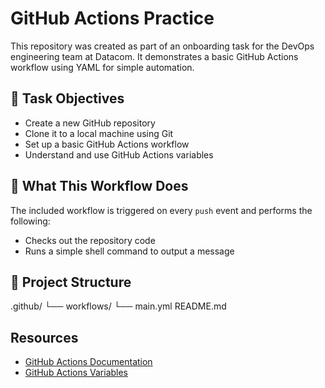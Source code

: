 # GitHub Actions Practice

This repository was created as part of an onboarding task for the DevOps engineering team at Datacom. It demonstrates a basic GitHub Actions workflow using YAML for simple automation.

## 📌 Task Objectives

- Create a new GitHub repository
- Clone it to a local machine using Git
- Set up a basic GitHub Actions workflow
- Understand and use GitHub Actions variables

## 🚀 What This Workflow Does

The included workflow is triggered on every `push` event and performs the following:

- Checks out the repository code
- Runs a simple shell command to output a message

## 📁 Project Structure
.github/
└── workflows/
└── main.yml
README.md

## Resources

- [GitHub Actions Documentation](https://docs.github.com/en/actions)
- [GitHub Actions Variables](https://docs.github.com/en/actions/learn-github-actions/variables)

